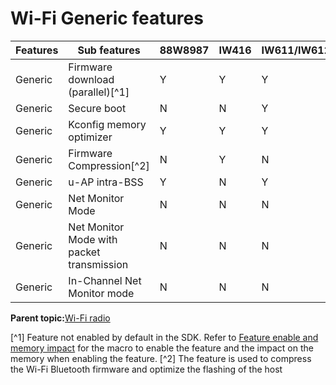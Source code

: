 # Wi-Fi Generic features

|Features|Sub features|88W8987|IW416|IW611/IW612|RW610/RW612|IW610|AW611|
|--------|------------|-------|-----|-----------|-----------|-----|-----|
|Generic|Firmware download \(parallel\)[^1]|Y|Y|Y|N|N|Y|
|Generic|Secure boot|N|N|Y|Y|Y|Y|
|Generic|Kconfig memory optimizer|Y|Y|Y|Y|Y|Y|
|Generic|Firmware Compression[^2]|N|Y|N|N|N|N|
|Generic|u-AP intra-BSS|Y|N|Y|Y|Y|Y|
|Generic|Net Monitor Mode|N|N|N|Y|Y|N|
|Generic|Net Monitor Mode with packet transmission|N|N|N|Y|Y|N|
|Generic|In-Channel Net Monitor mode|N|N|N|N|N|N|


**Parent topic:**[Wi-Fi radio](../topics/wi-fi_radio.md)

[^1] Feature not enabled by default in the SDK. Refer to [Feature enable and memory impact](feature_enable_and_memory_impact.md) for the macro to enable the feature and the impact on the memory when enabling the feature.
[^2] The feature is used to compress the Wi-Fi Bluetooth firmware and optimize the flashing of the host

